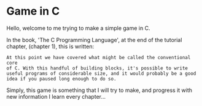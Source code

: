 # Game in C
Hello, welcome to me trying to make a simple game in C.

In the book, 'The C Programming Language', at the end of the tutorial
chapter, (chapter 1), this is written:
```
At this point we have covered what might be called the conventional core
of C. With this handful of building blocks, it's possible to write
useful programs of considerable size, and it would probably be a good
idea if you paused long enough to do so.
```

Simply, this game is something that I will try to make, and progress it
with new information I learn every chapter...

